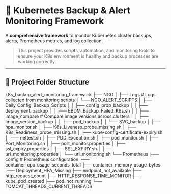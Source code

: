 # 🚀 Kubernetes Backup & Alert Monitoring Framework

A **comprehensive framework** to monitor Kubernetes cluster backups, alerts, Prometheus metrics, and log collection.  

> This project provides scripts, automation, and monitoring tools to ensure your K8s environment is healthy and backup processes are working correctly.

---

## 📁 Project Folder Structure

k8s_backup_alert_monitoring_framework
├── NGO
│ ├── Logs # Logs collected from monitoring scripts
│ └── NGO_ALERT_SCRIPTS
│ ├── Daily_Config_Backup_Scripts
│ │ ├── config_prop_backup
│ │ ├── deployment_backup
│ │ ├── EBDM_Backup_Failed_K8s.sh
│ │ ├── image_compare # Compare image versions across clusters
│ │ ├── Image_version_backup
│ │ ├── pod_backup
│ │ └── SVC_backup
│ ├── hpa_monitor.sh
│ ├── K8s_Liveness_probe_missing.sh
│ ├── K8s_Readiness_probe_missing.sh
│ ├── kube-config-certificate-expiry.sh
│ ├── nettest.sh
│ ├── POD_Exception.sh
│ ├── pod_monitor.sh
│ ├── Port_Monitoring.sh
│ ├── port_monitor.properties
│ ├── ssl_expiry.properties
│ ├── SSL_EXPIRY.sh
│ ├── url_monitoring.properties
│ └── url_monitoring.sh
└── Prometheus
├── config # Prometheus configuration
├── container_cpu_usage_seconds_total
├── container_memory_usage_bytes
├── Deployment_HPA_Missing
├── endpoint_not_available
├── http_request_count
├── HTTP_RESPONSE_TIME_MONITOR
├── kube_pod_created
├── pod_not_running
└── TOMCAT_THREADS_CURRENT_THREADS
